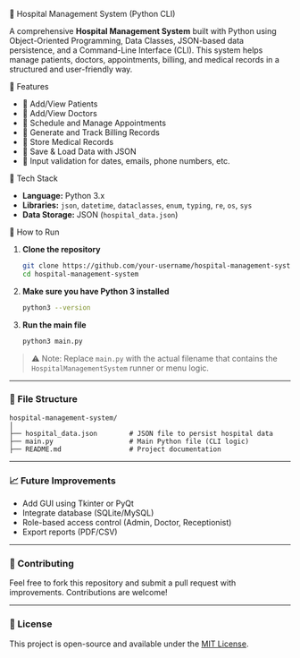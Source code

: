  🏥 Hospital Management System (Python CLI)

A comprehensive **Hospital Management System** built with Python using Object-Oriented Programming, Data Classes, JSON-based data persistence, and a Command-Line Interface (CLI). This system helps manage patients, doctors, appointments, billing, and medical records in a structured and user-friendly way.



 📌 Features

- 🔹 Add/View Patients
- 🔹 Add/View Doctors
- 🔹 Schedule and Manage Appointments
- 🔹 Generate and Track Billing Records
- 🔹 Store Medical Records
- 🔹 Save & Load Data with JSON
- 🔹 Input validation for dates, emails, phone numbers, etc.

 🧰 Tech Stack

- **Language:** Python 3.x
- **Libraries:** `json`, `datetime`, `dataclasses`, `enum`, `typing`, `re`, `os`, `sys`
- **Data Storage:** JSON (`hospital_data.json`)


 🚀 How to Run

1. **Clone the repository**
   ```bash
   git clone https://github.com/your-username/hospital-management-system.git
   cd hospital-management-system
   ```

2. **Make sure you have Python 3 installed**
   ```bash
   python3 --version
   ```

3. **Run the main file**
   ```bash
   python3 main.py
   ```

> ⚠️ Note: Replace `main.py` with the actual filename that contains the `HospitalManagementSystem` runner or menu logic.

---

### 📂 File Structure

```
hospital-management-system/
│
├── hospital_data.json        # JSON file to persist hospital data
├── main.py                   # Main Python file (CLI logic)
├── README.md                 # Project documentation
```

---

### 📈 Future Improvements

- Add GUI using Tkinter or PyQt
- Integrate database (SQLite/MySQL)
- Role-based access control (Admin, Doctor, Receptionist)
- Export reports (PDF/CSV)

---

### 🤝 Contributing

Feel free to fork this repository and submit a pull request with improvements. Contributions are welcome!

---

### 🪪 License

This project is open-source and available under the [MIT License](LICENSE).
